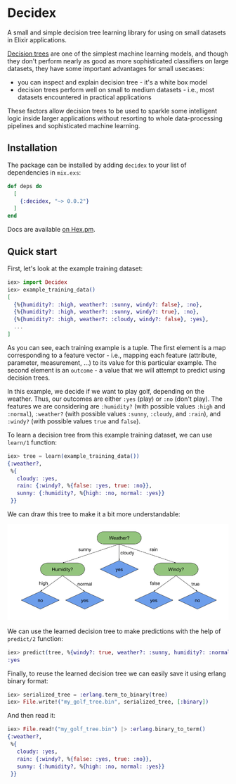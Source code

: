 # Decidex

A small and simple decision tree learning library for using on small datasets in Elixir applications.

[Decision trees](https://en.wikipedia.org/wiki/Decision_tree) are one of the simplest machine learning models,
and though they don't perform nearly as good as more sophisticated classifiers on large datasets,
they have some important advantages for small usecases:

- you can inspect and explain decision tree - it's a white box model
- decision trees perform well on small to medium datasets - i.e., most datasets encountered in practical applications

These factors allow decision trees to be used to sparkle some intelligent logic inside larger applications without resorting to
whole data-processing pipelines and sophisticated machine learning.

## Installation

The package can be installed by adding `decidex` to your list of dependencies in `mix.exs`:

```elixir
def deps do
  [
    {:decidex, "~> 0.0.2"}
  ]
end
```

Docs are available [on Hex.pm](https://hexdocs.pm/decidex/0.0.2).

## Quick start

First, let's look at the example training dataset:

```elixir
iex> import Decidex
iex> example_training_data()
[
  {%{humidity?: :high, weather?: :sunny, windy?: false}, :no},
  {%{humidity?: :high, weather?: :sunny, windy?: true}, :no},
  {%{humidity?: :high, weather?: :cloudy, windy?: false}, :yes},
  ...
]
```

As you can see, each training example is a tuple. The first element is a map corresponding to a feature vector - i.e.,
mapping each feature (attribute, parameter, measurement, ...) to its value for this particular example. The second element is
an `outcome` - a value that we will attempt to predict using decision trees.

In this example, we decide if we want to play golf, depending on the weather. Thus, our outcomes are either `:yes` (play)
or `:no` (don't play). The features we are considering are `:humidity?` (with possible values `:high` and `:normal`),
`:weather?` (with possible values `:sunny`, `:cloudy`, and `:rain`), and `:windy?` (with possible values `true` and `false`).

To learn a decision tree from this example training dataset, we can use `learn/1` function:

```elixir
iex> tree = learn(example_training_data())
{:weather?,
 %{
   cloudy: :yes,
   rain: {:windy?, %{false: :yes, true: :no}},
   sunny: {:humidity?, %{high: :no, normal: :yes}}
 }}
```

We can draw this tree to make it a bit more understandable:

![Decision tree](https://raw.githubusercontent.com/Lakret/decidex/master/priv/images/golf_decision_tree.png)

We can use the learned decision tree to make predictions with the help of `predict/2` function:

```elixir
iex> predict(tree, %{windy?: true, weather?: :sunny, humidity?: :normal})
:yes
```

Finally, to reuse the learned decision tree we can easily save it using erlang binary format:

```elixir
iex> serialized_tree = :erlang.term_to_binary(tree)
iex> File.write!("my_golf_tree.bin", serialized_tree, [:binary])
```

And then read it:

```elixir
iex> File.read!("my_golf_tree.bin") |> :erlang.binary_to_term()
{:weather?,
 %{
   cloudy: :yes,
   rain: {:windy?, %{false: :yes, true: :no}},
   sunny: {:humidity?, %{high: :no, normal: :yes}}
 }}
```

